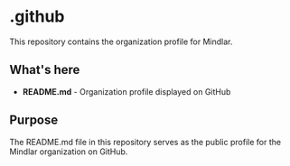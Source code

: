 # .github

This repository contains the organization profile for Mindlar.

## What's here

- **README.md** - Organization profile displayed on GitHub

## Purpose

The README.md file in this repository serves as the public profile for the Mindlar organization on GitHub.
